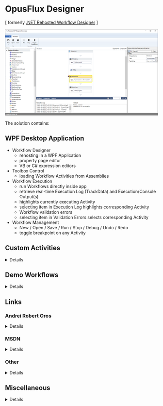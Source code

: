 # OpusFlux Designer
[ formerly [.NET Rehosted Workflow Designer](https://github.com/orosandrei/Rehosted-Workflow-Designer) ]

![OpusFlux Designer](OpusFluxDesigner.png "OpusFlux Designer")

The solution contains:

## WPF Desktop Application
* Workflow Designer
  * rehosting in a WPF Application
  * property page editor
  * VB or C# expression editors
* Toolbox Control
  * loading Workflow Activities from Assemblies
* Workflow Execution
  * run Workflows directly inside app
  * retrieve real-time Execution Log (TrackData) and Execution/Console Output(s)
  * highlights currently executing Activity
  * selecting item in Execution Log highlights corresponding Activity
  * Workflow validation errors
  * selecting item in Validation Errors selects corresponding Activity
* Workflow Management
  * New / Open / Save / Run / Stop / Debug / Undo / Redo
  * toggle breakpoint on any Activity

## Custom Activities

<details>

* ShowMessageBox - displays in a MessageBox the Value of the InputData argument
* GetGroupMembers - retrieves the Member Names and Count for a specified Meetup.Com Group
* GetRSVPmembers - retrieves the Member Names and Count for a specified Meetup.Com Event

</details>

## Demo Workflows

<details>

### AzureVmPowerOperations.xaml
* InArguments - VM & Service names
* OutArguments - ActionPerformed
* the workflow connects to Azure & changes the VM power state: if Powered On it will be power off, else powered on

### LocalWinServicesCSV.xaml
* InArguments - Status (default is "running")
* the workflow retrieves the local windows services with the status defined by the inargument, writes the list to a file & opens it

### SvcMonitoring.xaml
* InArguments - Service
* OutArguments - Log
* the state machine workflows monitors the state of the specified windows service; if the state changes, the user gets notified via SMS

### Meetup.xaml
* InArguments - Meetup.COM REST API Key and RSVP (true / false)
* If RSVP = false - the Workflow outputs a list with the Members of a Meetup.Com Group
* If RSVP = true - the Workflow outputs a list with the Attending Members of a Meetup.Com Event

</details>

## Links

### Andrei Robert Oros

<details>

* [Windows Workflow Foundation and .Net Core](https://andreioros.com/blog/windows-workflow-foundation-net-core/)
* [Windows Workflow Foundation in 2017 (overview)](https://andreioros.com/blog/windows-workflow-foundation-2017/)
* blog post about the WF Designer demo - [Windows Workflow Foundation Rehosted Designer](http://andreioros.com/blog/windows-workflow-foundation-rehosted-designer/)
* WF presentation at Microsoft Summit 2015 [Introduction to Windows Workflow Foundation](http://www.slideshare.net/orosandrei/windows-workflow-foundation-54773529)
* project showcased at [Microsoft Summit 2015](http://andreioros.com/blog/workflow-foundation-microsoft-summit/#more-92) & [Timisoara .NET Meetup 2](http://www.meetup.com/Timisoara-NET-Meetup/events/186254642/)
* Twitter [@orosandrei](http://twitter.com/orosandrei)

</details>

### MSDN

<details>

* [Kushal Shah](https://docs.microsoft.com/en-us/archive/blogs/kushals/)
* [Windows Workflow Foundation](http://msdn.microsoft.com/en-us/library/dd489441(v=vs.110).aspx)
* [What's new in WF 4.5](https://msdn.microsoft.com/en-us/library/hh305677.aspx)
* [Support for New Workflow Foundation 4.5 Features in the Rehosted Workflow Designer](https://github.com/dotnet/docs/blob/master/docs/framework/windows-workflow-foundation/wf-features-in-the-rehosted-workflow-designer.md)
* [Using the ModelItem Editing Context](https://docs.microsoft.com/en-us/dotnet/framework/windows-workflow-foundation/using-the-modelitem-editing-context)
* [Building C# expressions support and IntelliSense in the rehosted workflow designer](https://docs.microsoft.com/en-gb/archive/blogs/workflowteam/building-c-expressions-support-and-intellisense-in-the-rehosted-workflow-designer)
* [Roslyn C# Expression Editor](https://github.com/dmetzgar/wf-rehost-roslyn)
* [Custom Expression Editor](https://blogs.msdn.microsoft.com/cathyk/2009/11/05/implementing-a-custom-expression-editor/)
* [Expression Editing Mechanics](https://blogs.msdn.microsoft.com/cathyk/2009/11/09/expression-editing-mechanics/)
* [Core Workflow (.net core runtime)](https://github.com/UiPath/corewf)

</details>

### Other

<details>

* [Avalon Edit](https://github.com/icsharpcode/AvalonEdit)
* [How to add the right-click breakpoints menu to a rehosted workflow designer
](https://stackoverflow.com/questions/25363874/how-to-add-the-right-click-breakpoints-menu-to-a-rehosted-workflow-designer)
* [How to extend the context menu inside the rehosted workflow designer?
](https://stackoverflow.com/questions/35239162/how-to-extend-the-context-menu-inside-the-rehosted-workflow-designer)
* [Workflow Designer Re-Hosting](https://www.c-sharpcorner.com/article/workflow-designer-re-hosting/)
* [Rehosting the Workflow Designer in WF4](https://blogs.msmvps.com/theproblemsolver/2009/12/23/rehosting-the-workflow-designer-in-wf4/)
* [Changing the Icon on a custom activity designer](https://blogs.msmvps.com/theproblemsolver/2010/01/25/changing-the-icon-on-a-custom-activity-designer/)
* [Reskinning built-in workflow activities](https://kevsoft.net/2014/02/28/re-skinning-built-in-wf-activities.html)
* [Workflow Foundation Native activity child activities on designer
](https://stackoverflow.com/questions/16970113/workflow-foundation-native-activity-child-activities-on-designer)
* [Felice Pollano Blog](http://www.felicepollano.com/CategoryView,category,ReHosting.aspx)
* [WF4 Designer Rehosting: get Scoped Variables
](https://adrianot75.wordpress.com/2010/11/23/wf4-designer-rehosting-get-scoped-variables/)

</details>

## Miscellaneous

<details>

* [Workflow icon](https://www.visualpharm.com/free-icons/workflow-595b40b85ba036ed117dc5ff)


</details>
